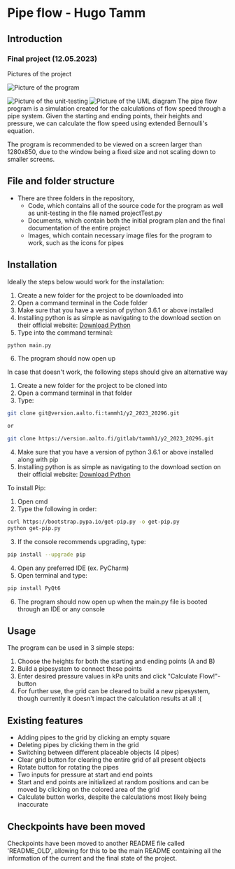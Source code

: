 # Pipe flow - Hugo Tamm

## Introduction
### Final project (12.05.2023)
Pictures of the project

![Picture of the program](https://i.imgur.com/wMXlqTV.png)

![Picture of the unit-testing](https://i.imgur.com/KC58IRA.png)
![Picture of the UML diagram](https://i.imgur.com/T2PbnL8.png)
The pipe flow program is a simulation created for the calculations of flow speed through a pipe system. Given the starting and ending points, their heights and pressure, we can calculate the flow speed using extended Bernoulli's equation.

The program is recommended to be viewed on a screen larger than 1280x850, due to the window being a fixed size and not scaling down to smaller screens.

## File and folder structure
- There are three folders in the repository,
    - Code, which contains all of the source code for the program as well as unit-testing in the file named projectTest.py
    - Documents, which contain both the initial program plan and the final documentation of the entire project
    - Images, which contain necessary image files for the program to work, such as the icons for pipes

## Installation
Ideally the steps below would work for the installation:
1. Create a new folder for the project to be downloaded into
2. Open a command terminal in the Code folder
3. Make sure that you have a version of python 3.6.1 or above installed
4. Installing python is as simple as navigating to the download section on their official website: [Download Python](https://www.python.org/downloads/)
5. Type into the command terminal:
```bash
python main.py
```
6. The program should now open up

In case that doesn't work, the following steps should give an alternative way

1. Create a new folder for the project to be cloned into
2. Open a command terminal in that folder
3. Type:
```bash
git clone git@version.aalto.fi:tammh1/y2_2023_20296.git

or

git clone https://version.aalto.fi/gitlab/tammh1/y2_2023_20296.git
```
4. Make sure that you have a version of python 3.6.1 or above installed along with pip
5. Installing python is as simple as navigating to the download section on their official website: [Download Python](https://www.python.org/downloads/)

To install Pip:
1. Open cmd
2. Type the following in order:
```bash
curl https://bootstrap.pypa.io/get-pip.py -o get-pip.py
python get-pip.py
```
3. If the console recommends upgrading, type: 
```bash
pip install --upgrade pip
```

4. Open any preferred IDE (ex. PyCharm)
5. Open terminal and type: 
```bash
pip install PyQt6
```
6. The program should now open up when the main.py file is  booted through an IDE or any console

## Usage
The program can be used in 3 simple steps:
1. Choose the heights for both the starting and ending points (A and B)
2. Build a pipesystem to connect these points
3. Enter desired pressure values in kPa units and click "Calculate Flow!"-button
4. For further use, the grid can be cleared to build a new pipesystem, though currently it doesn't impact the calculation results at all :(

## Existing features
- Adding pipes to the grid by clicking an empty square
- Deleting pipes by clicking them in the grid
- Switching between different placeable objects (4 pipes)
- Clear grid button for clearing the entire grid of all present objects
- Rotate button for rotating the pipes
- Two inputs for pressure at start and end points
- Start and end points are initialized at random positions and can be moved by clicking on the colored area of the grid
- Calculate button works, despite the calculations most likely being inaccurate

## Checkpoints have been moved
Checkpoints have been moved to another README file called 'README_OLD', allowing for this to be the main README containing all the information of the current and the final state of the project.
